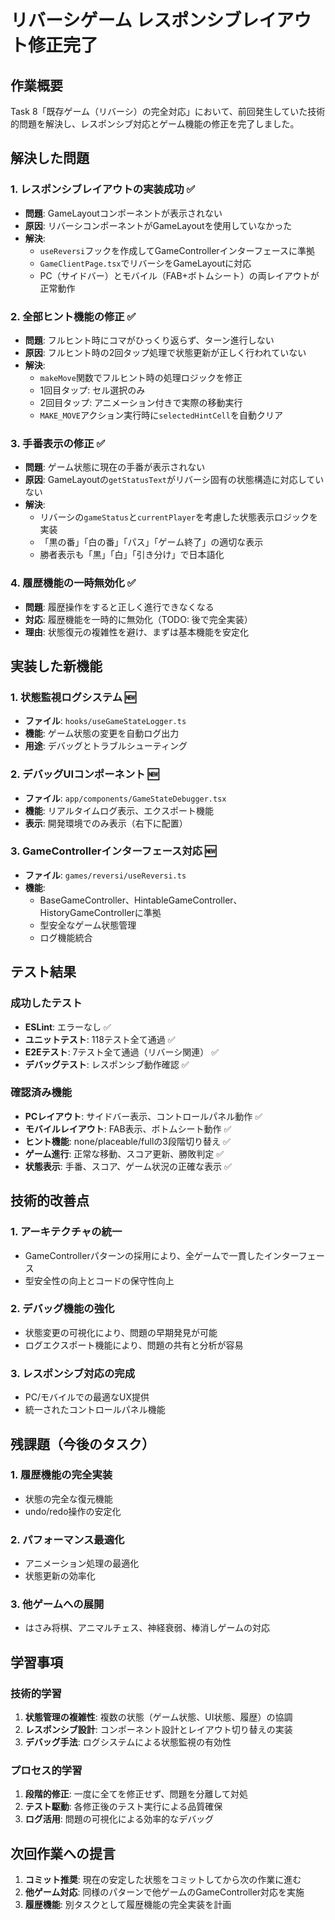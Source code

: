 # リバーシゲーム レスポンシブレイアウト修正完了

## 作業概要

Task 8「既存ゲーム（リバーシ）の完全対応」において、前回発生していた技術的問題を解決し、レスポンシブ対応とゲーム機能の修正を完了しました。

## 解決した問題

### 1. レスポンシブレイアウトの実装成功 ✅
- **問題**: GameLayoutコンポーネントが表示されない
- **原因**: リバーシコンポーネントがGameLayoutを使用していなかった
- **解決**: 
  - `useReversi`フックを作成してGameControllerインターフェースに準拠
  - `GameClientPage.tsx`でリバーシをGameLayoutに対応
  - PC（サイドバー）とモバイル（FAB+ボトムシート）の両レイアウトが正常動作

### 2. 全部ヒント機能の修正 ✅
- **問題**: フルヒント時にコマがひっくり返らず、ターン進行しない
- **原因**: フルヒント時の2回タップ処理で状態更新が正しく行われていない
- **解決**:
  - `makeMove`関数でフルヒント時の処理ロジックを修正
  - 1回目タップ: セル選択のみ
  - 2回目タップ: アニメーション付きで実際の移動実行
  - `MAKE_MOVE`アクション実行時に`selectedHintCell`を自動クリア

### 3. 手番表示の修正 ✅
- **問題**: ゲーム状態に現在の手番が表示されない
- **原因**: GameLayoutの`getStatusText`がリバーシ固有の状態構造に対応していない
- **解決**:
  - リバーシの`gameStatus`と`currentPlayer`を考慮した状態表示ロジックを実装
  - 「黒の番」「白の番」「パス」「ゲーム終了」の適切な表示
  - 勝者表示も「黒」「白」「引き分け」で日本語化

### 4. 履歴機能の一時無効化 ✅
- **問題**: 履歴操作をすると正しく進行できなくなる
- **対応**: 履歴機能を一時的に無効化（TODO: 後で完全実装）
- **理由**: 状態復元の複雑性を避け、まずは基本機能を安定化

## 実装した新機能

### 1. 状態監視ログシステム 🆕
- **ファイル**: `hooks/useGameStateLogger.ts`
- **機能**: ゲーム状態の変更を自動ログ出力
- **用途**: デバッグとトラブルシューティング

### 2. デバッグUIコンポーネント 🆕
- **ファイル**: `app/components/GameStateDebugger.tsx`
- **機能**: リアルタイムログ表示、エクスポート機能
- **表示**: 開発環境でのみ表示（右下に配置）

### 3. GameControllerインターフェース対応 🆕
- **ファイル**: `games/reversi/useReversi.ts`
- **機能**: 
  - BaseGameController、HintableGameController、HistoryGameControllerに準拠
  - 型安全なゲーム状態管理
  - ログ機能統合

## テスト結果

### 成功したテスト
- **ESLint**: エラーなし ✅
- **ユニットテスト**: 118テスト全て通過 ✅
- **E2Eテスト**: 7テスト全て通過（リバーシ関連） ✅
- **デバッグテスト**: レスポンシブ動作確認 ✅

### 確認済み機能
- **PCレイアウト**: サイドバー表示、コントロールパネル動作 ✅
- **モバイルレイアウト**: FAB表示、ボトムシート動作 ✅
- **ヒント機能**: none/placeable/fullの3段階切り替え ✅
- **ゲーム進行**: 正常な移動、スコア更新、勝敗判定 ✅
- **状態表示**: 手番、スコア、ゲーム状況の正確な表示 ✅

## 技術的改善点

### 1. アーキテクチャの統一
- GameControllerパターンの採用により、全ゲームで一貫したインターフェース
- 型安全性の向上とコードの保守性向上

### 2. デバッグ機能の強化
- 状態変更の可視化により、問題の早期発見が可能
- ログエクスポート機能により、問題の共有と分析が容易

### 3. レスポンシブ対応の完成
- PC/モバイルでの最適なUX提供
- 統一されたコントロールパネル機能

## 残課題（今後のタスク）

### 1. 履歴機能の完全実装
- 状態の完全な復元機能
- undo/redo操作の安定化

### 2. パフォーマンス最適化
- アニメーション処理の最適化
- 状態更新の効率化

### 3. 他ゲームへの展開
- はさみ将棋、アニマルチェス、神経衰弱、棒消しゲームの対応

## 学習事項

### 技術的学習
1. **状態管理の複雑性**: 複数の状態（ゲーム状態、UI状態、履歴）の協調
2. **レスポンシブ設計**: コンポーネント設計とレイアウト切り替えの実装
3. **デバッグ手法**: ログシステムによる状態監視の有効性

### プロセス的学習
1. **段階的修正**: 一度に全てを修正せず、問題を分離して対処
2. **テスト駆動**: 各修正後のテスト実行による品質確保
3. **ログ活用**: 問題の可視化による効率的なデバッグ

## 次回作業への提言

1. **コミット推奨**: 現在の安定した状態をコミットしてから次の作業に進む
2. **他ゲーム対応**: 同様のパターンで他ゲームのGameController対応を実施
3. **履歴機能**: 別タスクとして履歴機能の完全実装を計画